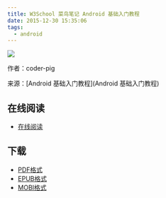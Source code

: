 ```yaml
---
title: W3School 菜鸟笔记 Android 基础入门教程
date: 2015-12-30 15:35:06
tags:
  - android
---
```


![](https://ek8whxe.cloudimg.io/s/width/226/https://www.gitbook.com/cover/book/wizardforcel/w3school-android.jpg)

作者：coder-pig

来源：[Android 基础入门教程](Android 基础入门教程)

<!--more-->

## 在线阅读 ##

+ [在线阅读](https://www.gitbook.com/book/wizardforcel/w3school-android/details)

## 下载 ##

+ [PDF格式](https://www.gitbook.com/download/pdf/book/wizardforcel/w3school-android)
+ [EPUB格式](https://www.gitbook.com/download/epub/book/wizardforcel/w3school-android)
+ [MOBI格式](https://www.gitbook.com/download/mobi/book/wizardforcel/w3school-android)